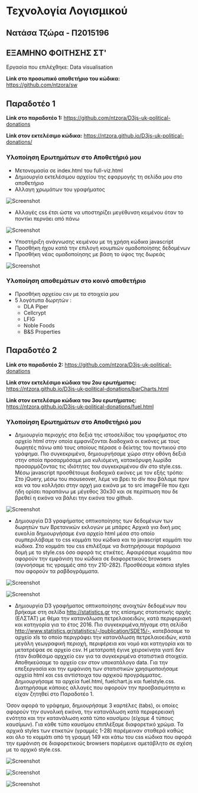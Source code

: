# Τεχνολογία Λογισμικού 
## Νατάσα Τζώρα - Π2015196
## ΕΞΑΜΗΝΟ ΦΟΙΤΗΣΗΣ ΣΤ'

Εργασία που επιλέχθηκε: Data visualisation

**Link στο προσωπικό αποθετήριο του κώδικα:** https://github.com/ntzora/sw

## Παραδοτέο 1
**Link στο παραδοτέο 1:**  https://github.com/ntzora/D3js-uk-political-donations

**Link στον εκτελέσιμο κώδικα:** https://ntzora.github.io/D3js-uk-political-donations/

### Υλοποίηση Ερωτημάτων στο Αποθετήριό μου

* Μετονομασία σε index.html του full-viz.html
* Δημιουργία εκτελέσιμου αρχείου της εφαρμογής τη σελίδα μου στο αποθετήριο
* Αλλαγη χρωμάτων του γραφήματος

![Screenshot](para2.png "Σύγκριση παλιού και νέου κώδικα")

* Αλλαγές css έτσι ώστε να υποστηρίζει μεγέθυνση κειμένου όταν το ποντίκι περνάει από πάνω

![Screenshot](para3.png "Μεγέθυνση κειμένου")

* Υποστήριξη ανάγνωσης κειμένου με τη χρήση κώδικα javascript
* Προσθήκη ήχου κατά την επιλογή κουμπιών ομαδοποίησης δεδομένων
* Προσθήκη νέας ομαδοποίησης με βάση το ύψος της δωρεάς

![Screenshot](para1.png "Δημιουργία νέας ομαδοποίησης")

### Υλοποίηση αποθεμάτων στο κοινό αποθετήριο

* Προσθήκη αρχείου csv με τα στοιχεία μου 
* 5 λογότυπα δωρητών :
  * DLA Piper
  * Cellcrypt
  * LFIG
  * Noble Foods
  * B&S Properties

## Παραδοτέο 2

**Link στο παραδοτέο 2:**  https://github.com/ntzora/D3js-uk-political-donations

**Link στον εκτελέσιμο κώδικα του 2ου ερωτήματος:** https://ntzora.github.io/D3js-uk-political-donations/barCharts.html

**Link στον εκτελέσιμο κώδικα του 3ου ερωτήματος:** https://ntzora.github.io/D3js-uk-political-donations/fuel.html


### Υλοποίηση Ερωτημάτων στο Αποθετήριό μου

* Δημιουργία περιοχής στα δεξιά της ιστοσελίδας του γραφήματος στο αρχείο html στην οποία εμφανίζονται διαδοχικά οι εικόνες με τους δωρητές πάνω από τους οποίους πέρασε ο δείκτης του ποντικιού στο γράφημα. Πιο συγκεκριμένα, δημιουργήσαμε χώρο στην οθόνη δεξιά στην οποία προσαρμόσαμε μια κυλιόμενη, κατακόρυφη λωρίδα προσαρμόζοντας τις ιδιότητες του συγκεκριμένου div στο style.css. Μέσω javascript προσθέτουμε διαδοχικά εικόνες με τον εξής τρόπο: Στο jQuery, μέσω του mouseover, λέμε να βρει το div που βάλαμε πριν και να του κολλήσει στην αρχή μια εικόνα με το src imageFile που έχει ήδη ορίσει παραπάνω με μέγεθος 30x30 και σε περίπτωση που δε βρεθεί η εικόνα να βάλει την εικόνα του github.

![Screenshot](para4.png "Η πλαϊνή λίστα με τους δωρητές")

* Δημιουργία D3 γραφήματος οπτικοποίησης των δεδομένων των δωρητών των Βρετανικών εκλογών με μπάρες 
Αρχικά για δική μας ευκολία δημιουργήσαμε ένα αρχείο html μέσα στο οποίο συμπεριλάβαμε το css κομμάτι του κώδικα και το javascript κομμάτι του κώδικα. Στο κομμάτι του css επιλέξαμε να διατηρήσουμε παρόμοια δομή με το style.css όσο αφορά τις ετικέτες. Αφαιρέσαμε κομμάτια που αφορούν την εμφάνιση του κώδικα σε διαφορετικούς browsers (αγνοήσαμε τις γραμμές από την 210-282). Προσθέσαμε κάποια styles που αφορούν τα ραβδογράμματα.

![Screenshot](para5.png "Το πρώτο γράφημα με μπάρες (Χρηματοδότηση κομμάτων)")

![Screenshot](para6.png "Το δεύτερο γράφημα με μπάρες (Συνεισφορά των συλλογικοτήτων)")

* Δημιουργία D3 γραφήματος οπτικοποίησης ανοιχτών δεδομένων που βρήκαμε στη σελίδα http://statistics.gr της επίσημης στατιστικής αρχής (ΕΛΣΤΑΤ) με θέμα την κατανάλωση πετρελαιοειδών, κατά περιφεριακή και κατηγορία για το έτος 2016. Πιο συγκεκριμένα,πήγαμε στη σελίδα http://www.statistics.gr/statistics/-/publication/SDE15/-, κατεβάσαμε το αρχείο xls το οποίο περιγράφει την κατανάλωση πετρελαιοειδών, κατά μεγάλη γεωγραφική περιοχή, περιφέρεια και νομό και κατηγορία και το μετατρέψαε σε αρχείο csv. Η μετατροπή έγινε χειροκίνητα γιατί δεν ήταν διαθέσιμο αρχχείο csv για τα συγκεκριμένα στατιστικά στοιχεία. Αποθηκεύσαμε το αρχείο csv στον υποκατάλογο data.
Για την επεξεργασία και την εμφάνιση των στατιστικών χρησιμοποιήσαμε αρχεία html και css αντίστοιχα του αρχικού προγράμματος. Δημιουργήσαμε τα αρχεία fuel.html, fuelchart.js και fuelstyle.css. Διατηρήσαμε κάποιες αλλαγές που αφορούν την προσβασιμότητα κι είχαν ζητηθεί στο Παραδοτέο 1. 

Όσον αφορά το γράφημα, δημιουρήσαμε 3 καρτέλες (tabs), οι οποίες αφορούν την συνολική εικόνα, την κατανάλωση κατά περιφερειακή ενότητα και την κατανάλωση κατά τύπο καυσίμου (είχαμε 4 τύπους καυσίμων). Για κάθε τύπο καυσίμου επιπλέξαμε διαφορετικό χρώμα. Τα αρχικά styles των ετικετών (γραμμές 1-28) παρέμειναν σταθερά καθώς και όλο το κομμάτι από τη γραμμή 149 και κάτω του css κώδικα που αφορά την εμφάνιση σε διαφορετικούς browsers παρέμεινε αμετάβλητο σε σχέση με το αρχικό style.css.

![Screenshot](para7.png "Το πρώτο γράφημα από τα στοιχεία της ΕΛΣΤΑΤ (Συνολική εικόνα)")

![Screenshot](para8.png "Το δεύτερο γράφημα από τα στοιχεία της ΕΛΣΤΑΤ (Κατά περιφερειακή ενότητα)")

![Screenshot](para9.png "Το τρίτο γράφημα από τα στοιχεία της ΕΛΣΤΑΤ (Κατά τύπο καύσιμου)")
